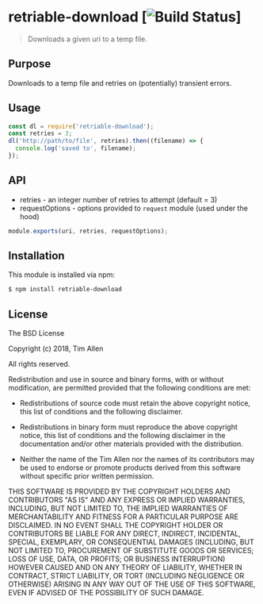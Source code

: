 # retriable-download [![Build Status](https://travis-ci.org/noblesamurai/retriable-download.svg?branch=master)]

> Downloads a given uri to a temp file.

## Purpose
Downloads to a temp file and retries on (potentially) transient errors.
## Usage

```js
const dl = require('retriable-download');
const retries = 3;
dl('http://path/to/file', retries).then((filename) => {
  console.log('saved to', filename);
});
```

## API

- retries - an integer number of retries to attempt (default = 3)
- requestOptions - options provided to `request` module (used under the hood)
```js
module.exports(uri, retries, requestOptions);
```

## Installation

This module is installed via npm:

``` bash
$ npm install retriable-download
```
## License

The BSD License

Copyright (c) 2018, Tim Allen

All rights reserved.

Redistribution and use in source and binary forms, with or without modification,
are permitted provided that the following conditions are met:

* Redistributions of source code must retain the above copyright notice, this
  list of conditions and the following disclaimer.

* Redistributions in binary form must reproduce the above copyright notice, this
  list of conditions and the following disclaimer in the documentation and/or
  other materials provided with the distribution.

* Neither the name of the Tim Allen nor the names of its
  contributors may be used to endorse or promote products derived from
  this software without specific prior written permission.

THIS SOFTWARE IS PROVIDED BY THE COPYRIGHT HOLDERS AND CONTRIBUTORS "AS IS" AND
ANY EXPRESS OR IMPLIED WARRANTIES, INCLUDING, BUT NOT LIMITED TO, THE IMPLIED
WARRANTIES OF MERCHANTABILITY AND FITNESS FOR A PARTICULAR PURPOSE ARE
DISCLAIMED. IN NO EVENT SHALL THE COPYRIGHT HOLDER OR CONTRIBUTORS BE LIABLE FOR
ANY DIRECT, INDIRECT, INCIDENTAL, SPECIAL, EXEMPLARY, OR CONSEQUENTIAL DAMAGES
(INCLUDING, BUT NOT LIMITED TO, PROCUREMENT OF SUBSTITUTE GOODS OR SERVICES;
LOSS OF USE, DATA, OR PROFITS; OR BUSINESS INTERRUPTION) HOWEVER CAUSED AND ON
ANY THEORY OF LIABILITY, WHETHER IN CONTRACT, STRICT LIABILITY, OR TORT
(INCLUDING NEGLIGENCE OR OTHERWISE) ARISING IN ANY WAY OUT OF THE USE OF THIS
SOFTWARE, EVEN IF ADVISED OF THE POSSIBILITY OF SUCH DAMAGE.

